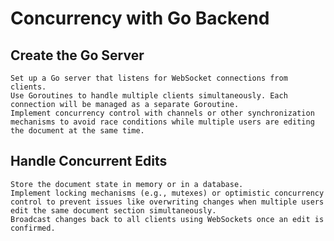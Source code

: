# Concurrency with Go Backend

## Create the Go Server

    Set up a Go server that listens for WebSocket connections from clients.
    Use Goroutines to handle multiple clients simultaneously. Each connection will be managed as a separate Goroutine.
    Implement concurrency control with channels or other synchronization mechanisms to avoid race conditions while multiple users are editing the document at the same time.

## Handle Concurrent Edits

    Store the document state in memory or in a database.
    Implement locking mechanisms (e.g., mutexes) or optimistic concurrency control to prevent issues like overwriting changes when multiple users edit the same document section simultaneously.
    Broadcast changes back to all clients using WebSockets once an edit is confirmed.